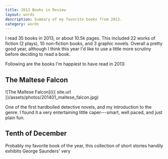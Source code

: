 ```yaml
---
title: 2013 Books in Review
layout: words
description: Summary of my favorite books from 2013.
category: words
---
```


I read 35 books in 2013, or about 10.5k pages. This included 22 works of fiction (2 plays), 10 non-fiction books, and 3 graphic novels. Overall a pretty good year, although I think this year I'd like to use a little more scrutiny before deciding to read a book.

Following are the books I'm happiest to have read in 2013:

## The Maltese Falcon

![The Maltese Falcon]({{ site.url }}/assets/photos/201401_maltese_falcon.jpg)

One of the first hardboiled detective novels, and my introduction to the genre. I found it a very entertaining little caper---smart, well paced, and just plain fun.

## Tenth of December

Probably my favorite book of the year, this collection of short stories handily exhibits George Saunders' very 